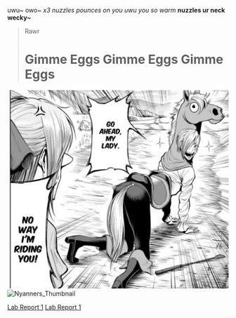 uwu~
owo~
*x3 nuzzles pounces on you uwu you so warm*
**nuzzles ur neck wecky~**
> Rawr
> # Gimme Eggs Gimme Eggs Gimme Eggs
![Image](image0.jpg)
![Nyanners_Thumbnail](https://user-images.githubusercontent.com/97714611/149443783-7afdf604-3708-4030-8d45-b32dbaa25411.png)

[Lab Report 1](lab-report-1-week-2.html)
[Lab Report 1](https://<b4nguyen>.github.io/<cse15l-lab-reports>/lab-report-1-week-2.html)
